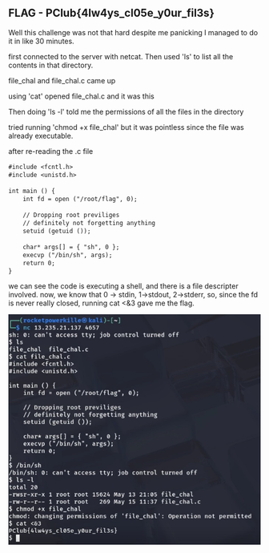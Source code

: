 ## FLAG - PClub{4lw4ys_cl05e_y0ur_fil3s}

Well this challenge was not that hard despite me panicking I managed to do it in like 30 minutes.

first connected to the server with netcat. Then used 'ls' to list all the contents in that directory.

file_chal and file_chal.c came up 

using 'cat' opened file_chal.c and it was this

Then doing 'ls -l' told me the permissions of all the files in the directory 

tried running 'chmod +x file_chal' but it was pointless since the file was already executable.

after re-reading the .c file

```
#include <fcntl.h>
#include <unistd.h>

int main () {
    int fd = open ("/root/flag", 0);

    // Dropping root previliges
    // definitely not forgetting anything
    setuid (getuid ());

    char* args[] = { "sh", 0 };
    execvp ("/bin/sh", args);
    return 0;
}
```

we can see the code is executing a shell, and there is a file descripter involved.
now, we know that 0 -> stdin, 1->stdout, 2->stderr, so, since the fd is never really closed, 
running cat <&3 gave me the flag.

![alt text](/Assets/WEB2_PHOTO1.jpg)